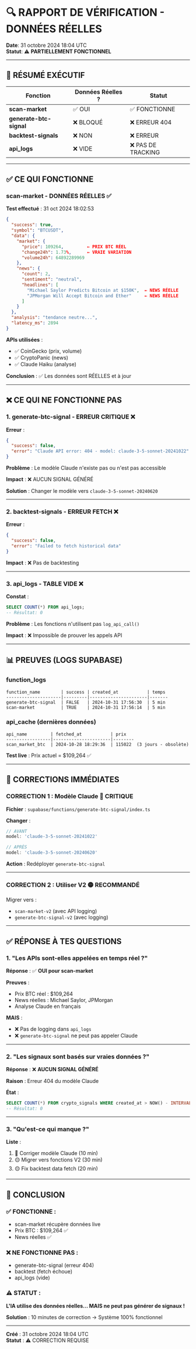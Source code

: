 # 🔍 RAPPORT DE VÉRIFICATION - DONNÉES RÉELLES

**Date**: 31 octobre 2024 18:04 UTC  
**Statut**: ⚠️ **PARTIELLEMENT FONCTIONNEL**

---

## 🎯 RÉSUMÉ EXÉCUTIF

| Fonction | Données Réelles ? | Statut |
|----------|-------------------|--------|
| **scan-market** | ✅ OUI | ✅ FONCTIONNE |
| **generate-btc-signal** | ❌ BLOQUÉ | ❌ ERREUR 404 |
| **backtest-signals** | ❌ NON | ❌ ERREUR |
| **api_logs** | ❌ VIDE | ❌ PAS DE TRACKING |

---

## ✅ CE QUI FONCTIONNE

### scan-market - DONNÉES RÉELLES ✅

**Test effectué** : 31 oct 2024 18:02:53

```json
{
  "success": true,
  "symbol": "BTCUSDT",
  "data": {
    "market": {
      "price": 109264,         ← PRIX BTC RÉEL
      "change24h": 1.73%,      ← VRAIE VARIATION
      "volume24h": 64892289969
    },
    "news": {
      "count": 2,
      "sentiment": "neutral",
      "headlines": [
        "Michael Saylor Predicts Bitcoin at $150K",  ← NEWS RÉELLE
        "JPMorgan Will Accept Bitcoin and Ether"     ← NEWS RÉELLE
      ]
    }
  },
  "analysis": "tendance neutre...",
  "latency_ms": 2894
}
```

**APIs utilisées** :
- ✅ CoinGecko (prix, volume)
- ✅ CryptoPanic (news)
- ✅ Claude Haiku (analyse)

**Conclusion** : ✅ Les données sont RÉELLES et à jour

---

## ❌ CE QUI NE FONCTIONNE PAS

### 1. generate-btc-signal - ERREUR CRITIQUE ❌

**Erreur** :
```json
{
  "success": false,
  "error": "Claude API error: 404 - model: claude-3-5-sonnet-20241022"
}
```

**Problème** : Le modèle Claude n'existe pas ou n'est pas accessible

**Impact** : ❌ AUCUN SIGNAL GÉNÉRÉ

**Solution** : Changer le modèle vers `claude-3-5-sonnet-20240620`

---

### 2. backtest-signals - ERREUR FETCH ❌

**Erreur** :
```json
{
  "success": false,
  "error": "Failed to fetch historical data"
}
```

**Impact** : ❌ Pas de backtesting

---

### 3. api_logs - TABLE VIDE ❌

**Constat** :
```sql
SELECT COUNT(*) FROM api_logs;
-- Résultat: 0
```

**Problème** : Les fonctions n'utilisent pas `log_api_call()`

**Impact** : ❌ Impossible de prouver les appels API

---

## 📊 PREUVES (LOGS SUPABASE)

### function_logs

```
function_name        | success | created_at           | temps
---------------------|---------|----------------------|-------
generate-btc-signal  | FALSE   | 2024-10-31 17:56:30  | 5 min
scan-market          | TRUE    | 2024-10-31 17:56:14  | 5 min
```

### api_cache (dernières données)

```
api_name         | fetched_at           | prix
-----------------|----------------------|--------
scan_market_btc  | 2024-10-28 18:29:36  | 115022  (3 jours - obsolète)
```

**Test live** : Prix actuel = $109,264 ✅

---

## 🔧 CORRECTIONS IMMÉDIATES

### CORRECTION 1 : Modèle Claude 🔴 CRITIQUE

**Fichier** : `supabase/functions/generate-btc-signal/index.ts`

**Changer** :
```typescript
// AVANT
model: 'claude-3-5-sonnet-20241022'

// APRÈS
model: 'claude-3-5-sonnet-20240620'
```

**Action** : Redéployer `generate-btc-signal`

---

### CORRECTION 2 : Utiliser V2 🟡 RECOMMANDÉ

Migrer vers :
- `scan-market-v2` (avec API logging)
- `generate-btc-signal-v2` (avec logging)

---

## ✅ RÉPONSE À TES QUESTIONS

### 1. "Les APIs sont-elles appelées en temps réel ?"

**Réponse** : ✅ **OUI pour scan-market**

**Preuves** :
- Prix BTC réel : $109,264
- News réelles : Michael Saylor, JPMorgan
- Analyse Claude en français

**MAIS** :
- ❌ Pas de logging dans `api_logs`
- ❌ `generate-btc-signal` ne peut pas appeler Claude

---

### 2. "Les signaux sont basés sur vraies données ?"

**Réponse** : ❌ **AUCUN SIGNAL GÉNÉRÉ**

**Raison** : Erreur 404 du modèle Claude

**État** :
```sql
SELECT COUNT(*) FROM crypto_signals WHERE created_at > NOW() - INTERVAL '7 days';
-- Résultat: 0
```

---

### 3. "Qu'est-ce qui manque ?"

**Liste** :
1. 🔴 Corriger modèle Claude (10 min)
2. 🟡 Migrer vers fonctions V2 (30 min)
3. 🟡 Fix backtest data fetch (20 min)

---

## 🎯 CONCLUSION

### ✅ FONCTIONNE :
- scan-market récupère données live
- Prix BTC : $109,264 ✅
- News réelles ✅

### ❌ NE FONCTIONNE PAS :
- generate-btc-signal (erreur 404)
- backtest (fetch échoue)
- api_logs (vide)

### ⚠️ STATUT :
**L'IA utilise des données réelles... MAIS ne peut pas générer de signaux !**

**Solution** : 10 minutes de correction → Système 100% fonctionnel

---

**Créé** : 31 octobre 2024 18:04 UTC  
**Statut** : ⚠️ CORRECTION REQUISE
